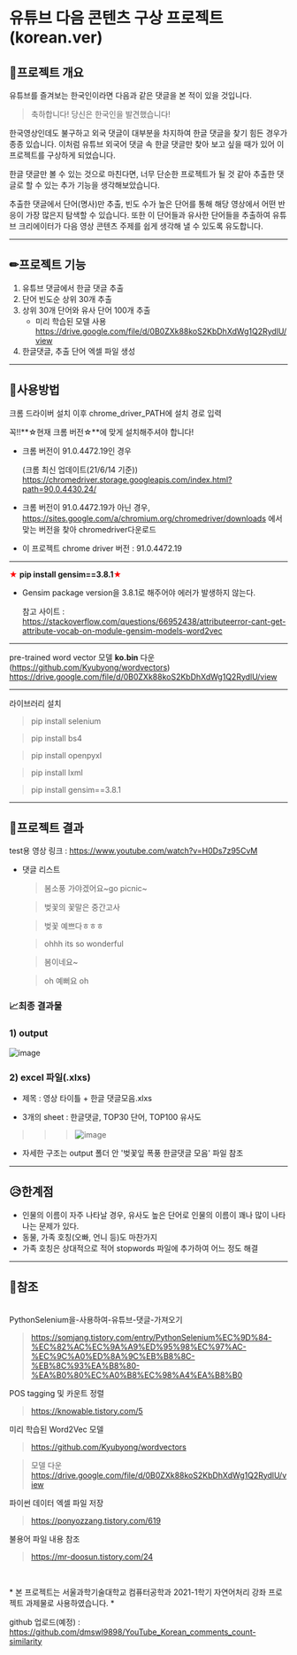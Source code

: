 # 유튜브 다음 콘텐츠 구상 프로젝트(korean.ver)

## 🎈프로젝트 개요

유튜브를 즐겨보는 한국인이라면 다음과 같은 댓글을 본 적이 있을 것입니다.

>축하합니다! 당신은 한국인을 발견했습니다!

한국영상인데도 불구하고 외국 댓글이 대부분을 차지하여 한글 댓글을 찾기 힘든 경우가 종종 있습니다. 이처럼 유튜브 외국어 댓글 속 한글 댓글만 찾아 보고 싶을 때가 있어 이 프로젝트를 구상하게 되었습니다.

 한글 댓글만 볼 수 있는 것으로 마친다면, 너무 단순한 프로젝트가 될 것 같아 추출한 댓글로 할 수 있는 추가 기능을 생각해보았습니다.

 추출한 댓글에서 단어(명사)만 추출, 빈도 수가 높은 단어를 통해 해당 영상에서 어떤 반응이 가장 많은지 탐색할 수 있습니다.
 또한 이 단어들과 유사한 단어들을 추출하여 유튜브 크리에이터가 다음 영상 콘텐츠 주제를 쉽게 생각해 낼 수 있도록 유도합니다.

---

 ## ✏프로젝트 기능

1. 유튜브 댓글에서 한글 댓글 추출
2. 단어 빈도순 상위 30개 추출
3. 상위 30개 단어와 유사 단어 100개 추출
    - 미리 학습된 모델 사용 https://drive.google.com/file/d/0B0ZXk88koS2KbDhXdWg1Q2RydlU/view
4. 한글댓글, 추출 단어 엑셀 파일 생성 

---

## 📂사용방법

크롬 드라이버 설치 이후 chrome_driver_PATH에 설치 경로 입력

꼭!!**☆현재 크롬 버전☆**에 맞게 설치해주셔야 합니다!

- 크롬 버전이 91.0.4472.19인 경우

    (크롬 최신 업데이트(21/6/14 기준))
https://chromedriver.storage.googleapis.com/index.html?path=90.0.4430.24/

- 크롬 버전이 91.0.4472.19가 아닌 경우,
https://sites.google.com/a/chromium.org/chromedriver/downloads
에서 맞는 버전을 찾아 chromedriver다운로드

* 이 프로젝트 chrome driver 버전 : 91.0.4472.19

-----------------

 <span style="color:red">★</span> **pip install gensim==3.8.1**<span style="color:red">★</span>
- Gensim package version을 3.8.1로 해주어야 에러가 발생하지 않는다.

    참고 사이트 : https://stackoverflow.com/questions/66952438/attributeerror-cant-get-attribute-vocab-on-module-gensim-models-word2vec

---

pre-trained word vector 모델 **ko.bin** 다운(https://github.com/Kyubyong/wordvectors)
https://drive.google.com/file/d/0B0ZXk88koS2KbDhXdWg1Q2RydlU/view

---

라이브러리 설치 
> pip install selenium

> pip install bs4

> pip install openpyxl

> pip install lxml

> pip install gensim==3.8.1

---
## 🎁프로젝트 결과
test용 영상 링크 : https://www.youtube.com/watch?v=H0Ds7z95CvM

- 댓글 리스트
    > 봄소풍 가야겠어요~go picnic~

    > 벚꽃의 꽃말은 중간고사

    > 벚꽃 예쁘다ㅎㅎㅎ

    > ohhh its so wonderful

    > 봄이네요~

    > oh 예뻐요 oh

### 📈최종 결과물

### 1) output
![image](https://user-images.githubusercontent.com/28985207/121910124-8c0f3880-cd69-11eb-8a39-35f22da1c420.png)

### 2) excel 파일(.xlxs)
* 제목 : 영상 타이틀 + 한글 댓글모음.xlxs

* 3개의 sheet : 한글댓글, TOP30 단어, TOP100 유사도

 >>> ![image](https://user-images.githubusercontent.com/28985207/121889829-a5f25080-cd54-11eb-98a2-e45eba7093ab.png)


* 자세한 구조는 output 폴더 안 '벚꽃잎 폭풍 한글댓글 모음' 파일 참조
---
## 😥한계점

- 인물의 이름이 자주 나타날 경우, 유사도 높은 단어로 인물의 이름이 꽤나 많이 나타나는 문제가 있다.
- 동물, 가족 호칭(오빠, 언니 등)도 마찬가지
- 가족 호칭은 상대적으로 적어 stopwords 파일에 추가하여 어느 정도 해결

---
 ## 🧾참조
 <br>
 PythonSelenium을-사용하여-유튜브-댓글-가져오기 

 > https://somjang.tistory.com/entry/PythonSelenium%EC%9D%84-%EC%82%AC%EC%9A%A9%ED%95%98%EC%97%AC-%EC%9C%A0%ED%8A%9C%EB%B8%8C-%EB%8C%93%EA%B8%80-%EA%B0%80%EC%A0%B8%EC%98%A4%EA%B8%B0
 
 POS tagging 및 카운트 정렬 
 > https://knowable.tistory.com/5

 미리 학습된 Word2Vec 모델 
 > https://github.com/Kyubyong/wordvectors
 
 >모델 다운 https://drive.google.com/file/d/0B0ZXk88koS2KbDhXdWg1Q2RydlU/view

 파이썬 데이터 엑셀 파일 저장 
 > https://ponyozzang.tistory.com/619

 불용어 파일 내용 참조
  > https://mr-doosun.tistory.com/24

 <br>
  
  \*  본 프로젝트는 서울과학기술대학교 컴퓨터공학과 2021-1학기 자연어처리 강좌 프로젝트 과제물로 사용하였습니다. \*

  github 업로드(예정) : https://github.com/dmswl9898/YouTube_Korean_comments_count-similarity
